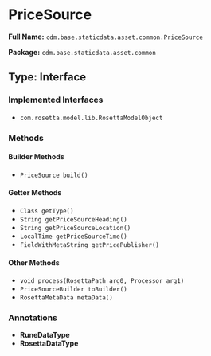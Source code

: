 # PriceSource

**Full Name:** `cdm.base.staticdata.asset.common.PriceSource`

**Package:** `cdm.base.staticdata.asset.common`

## Type: Interface

### Implemented Interfaces

- `com.rosetta.model.lib.RosettaModelObject`

### Methods

#### Builder Methods

- `PriceSource build()`

#### Getter Methods

- `Class getType()`
- `String getPriceSourceHeading()`
- `String getPriceSourceLocation()`
- `LocalTime getPriceSourceTime()`
- `FieldWithMetaString getPricePublisher()`

#### Other Methods

- `void process(RosettaPath arg0, Processor arg1)`
- `PriceSourceBuilder toBuilder()`
- `RosettaMetaData metaData()`

### Annotations

- **RuneDataType**
- **RosettaDataType**

